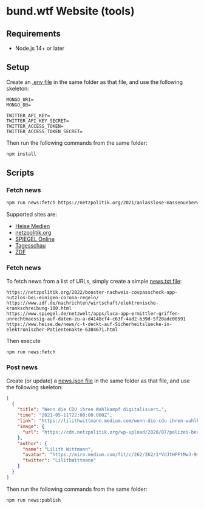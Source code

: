 # bund.wtf Website (tools)

## Requirements

* Node.js 14+ or later

## Setup

Create an [.env file](./.env) in the same folder as that file, and use the following skeleton:

```env
MONGO_URI=
MONGO_DB=

TWITTER_API_KEY=
TWITTER_API_KEY_SECRET=
TWITTER_ACCESS_TOKEN=
TWITTER_ACCESS_TOKEN_SECRET=
```

Then run the following commands from the same folder:

```bash
npm install
```

## Scripts

### Fetch news

```bash
npm run news:fetch https://netzpolitik.org/2021/anlasslose-massenueberwachung-bundesjustizminister-buschmann-will-quick-freeze-statt-vorratsdatenspeicherung/
```

Supported sites are: 

* [Heise Medien](https://heise.de/)
* [netzpolitik.org](https://netzpolitik.org/)
* [SPIEGEL Online](https://spiegel.de/)
* [Tagesschau](https://tagesschau.de/)
* [ZDF](https://zdf.de/)

### Fetch news

To fetch news from a list of URLs, simply create a simple [news.txt file](./news.txt):

```
https://netzpolitik.org/2022/booster-nachweis-covpasscheck-app-nutzlos-bei-einigen-corona-regeln/
https://www.zdf.de/nachrichten/wirtschaft/elektronische-krankschreibung-100.html
https://www.spiegel.de/netzwelt/apps/luca-app-ermittler-griffen-unrechtmaessig-auf-daten-zu-a-d4148cf4-c63f-4ad2-b39d-5f20adc00591
https://www.heise.de/news/c-t-deckt-auf-Sicherheitsluecke-in-elektronischer-Patientenakte-6304671.html

```

Then execute

```bash
npm run news:fetch
```

### Post news

Create (or update) a [news.json file](./news.json) in the same folder as that file, and use the following skeleton:

```json
[
  {
    "title": "Wenn die CDU ihren Wahlkampf digitalisiert…",
    "time": "2021-05-11T22:00:00.000Z",
    "link": "https://lilithwittmann.medium.com/wenn-die-cdu-ihren-wahlkampf-digitalisiert-a3e9a0398b4d",
    "image": {
      "url": "https://cdn.netzpolitik.org/wp-upload/2020/07/polizei-berlin-platz-luftbruecke-1536x864.jpg"
    },
    "author": {
      "name": "Lilith Wittmann",
      "avatar": "https://miro.medium.com/fit/c/262/262/1*VdJtHPFtMwJ-9m5dpxpAJg.jpeg",
      "twitter": "LilithWittmann"
    }
  }
]
```

Then run the following commands from the same folder:

```bash
npm run news:publish
```
